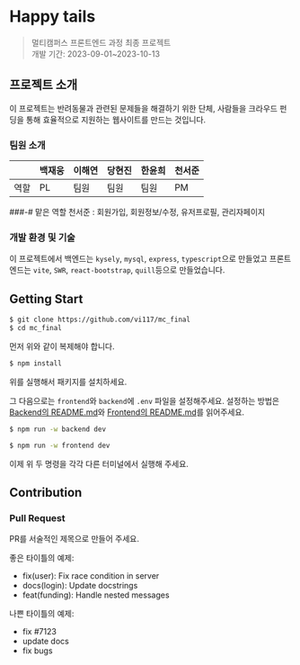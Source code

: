 # Happy tails

> 멀티캠퍼스 프론트엔드 과정 최종 프로젝트\
> 개발 기간: 2023-09-01~2023-10-13

## 프로젝트 소개

이 프로젝트는 반려동물과 관련된 문제들을 해결하기 위한 단체, 사람들을 크라우드 펀딩을 통해 효율적으로 지원하는 웹사이트를 만드는 것입니다.

### 팀원 소개

|       |백재웅| 이해연| 당현진|한윤희| 천서준|
|-------|-----|----|----|----|----|
|역할   |PL | 팀원 | 팀원 | 팀원 | PM|

###-# 맡은 역할
천서준 : 회원가입, 회원정보/수정, 유저프로필, 관리자페이지

### 개발 환경 및 기술

이 프로젝트에서 백엔드는 `kysely`, `mysql`, `express`, `typescript`으로 만들었고
프론트엔드는 `vite`, `SWR`, `react-bootstrap`, `quill`등으로 만들었습니다.

## Getting Start

```bash
$ git clone https://github.com/vi117/mc_final
$ cd mc_final
```
먼저 위와 같이 복제해야 합니다.

```bash
$ npm install
```
위를 실행해서 패키지를 설치하세요.

그 다음으로는 `frontend`와 `backend`에 `.env` 파일을 설정해주세요.
설정하는 방법은 [Backend의 README.md](https://github.com/vi117/mc_final/blob/main/packages/backend/README.md)와 [Frontend의 README.md](https://github.com/vi117/mc_final/blob/main/packages/frontend/README.md)를 읽어주세요. 

```bash
$ npm run -w backend dev
```

```bash
$ npm run -w frontend dev
```
이제 위 두 명령을 각각 다른 터미널에서 실행해 주세요.

## Contribution

### Pull Request

PR를 서술적인 제목으로 만들어 주세요.

좋은 타이틀의 예제:

* fix(user): Fix race condition in server
* docs(login): Update docstrings
* feat(funding): Handle nested messages

나쁜 타이틀의 예제:

* fix #7123
* update docs
* fix bugs
